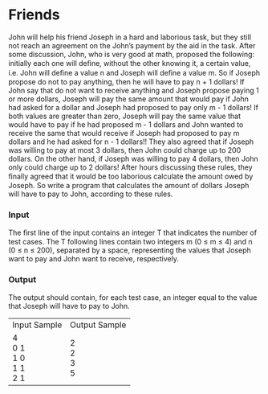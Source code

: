 # Friends

John will help his friend Joseph in a hard and laborious task, but they still not reach an agreement on the John’s payment by the aid in the task. After some discussion, John, who is very good at math, proposed the following: initially each one will deﬁne, without the other knowing it, a certain value, i.e. John will deﬁne a value n and Joseph will deﬁne a value m. So if Joseph propose do not to pay anything, then he will have to pay n + 1 dollars! If John say that do not want to receive anything and Joseph propose paying 1 or more dollars, Joseph will pay the same amount that would pay if John had asked for a dollar and Joseph had proposed to pay only m - 1 dollars! If both values are greater than zero, Joseph will pay the same value that would have to pay if he had proposed m - 1 dollars and John wanted to receive the same that would receive if Joseph had proposed to pay m dollars and he had asked for n - 1 dollars!! They also agreed that if Joseph was willing to pay at most 3 dollars, then John could charge up to 200 dollars. On the other hand, if Joseph was willing to pay 4 dollars, then John only could charge up to 2 dollars! After hours discussing these rules, they ﬁnally agreed that it would be too laborious calculate the amount owed by Joseph. So write a program that calculates the amount of dollars Joseph will have to pay to John, according to these rules.

### Input
The ﬁrst line of the input contains an integer T that indicates the number of test cases. The T following lines contain two integers m (0 ≤ m ≤ 4) and n (0 ≤ n ≤ 200), separated by a space, representing the values that Joseph want to pay and John want to receive, respectively.

### Output
The output should contain, for each test case, an integer equal to the value that Joseph will have to pay to John.

<table>
    <tr>
        <td>
        Input Sample
        </td>
        <td>	 
        Output Sample
        </td>
    </tr>
    <tr>
        <td>
        4<br>
        0 1<br>
        1 0<br>
        1 1<br>
        2 1 
        </td>
        <td>
        2<br>
        2<br>
        3<br>
        5
        </td>
    </tr>  
</table>

